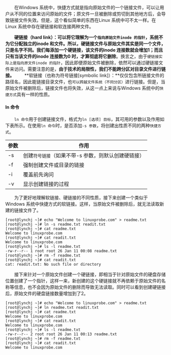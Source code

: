 　　在Windows 系统中，快捷方式就是指向原始文件的一个链接文件，可以让用户从不同的位置来访问原始的文件；原文件一旦被删除或剪切到其他地方后，会导致链接文件失效。但是，这个看似简单的东西在Linux 系统中可不太一样。在Linux 系统中存在硬链接和软连接两种文件。

　　**硬链接（hard link）：**可以将它理解为一个`指向原始文件inode 的指针`，系统不为它分配独立的inode 和文件。所以，硬链接文件与原始文件其实是同一个文件，只是名字不同。我们每添加一个硬链接，该文件的inode 连接数就会增加1；而且**只有当该文件的inode 连接数为0 时，才算彻底将它删除**。换言之，由于`硬链接实际上是指向原文件inode 的指针`，因此即便原始文件被删除，依然可以通过硬链接文件来访问。需要注意的是，**由于技术的局限性，我们不能跨分区对目录文件进行链接。**
　　**软链接（也称为符号链接[symbolic link]）：**仅仅包含所链接文件的路径名，因此能链接目录文件，也`可以跨越文件系统（不同分区）`进行链接。但是，当原始文件被删除后，链接文件也将失效，从这一点上来说与Windows 系统中的`快捷方式`具有一样的性质。

#### ln 命令

　　`ln 命令`用于创建链接文件，格式为`ln [选项] 目标`，其可用的参数以及作用如下表所示。在使用`ln 命令`时，是否添加`-s 参数`，将创建出性质不同的两种`快捷方式`。

| 参数 | 作用 |
| --- | --- |
| -s | 创建`符号链接`（如果不带-s 参数，则默认创建硬链接）|
| -f | 强制创建文件或目录的链接 |
| -i | 覆盖前先询问 |
| -v | 显示创建链接的过程 |

　　为了更好地理解软链接、硬链接的不同性质，接下来创建一个类似于Windows 系统中快捷方式的软链接。这样，当原始文件被删除后，就无法读取新建的链接文件了。

```
[root@lynchj ~]# echo "Welcome to linuxprobe.com" > readme.txt
[root@lynchj ~]# ln -s readme.txt readit.txt
[root@lynchj ~]# cat readme.txt
Welcome to linuxprobe.com
[root@lynchj ~]# cat readit.txt
Welcome to linuxprobe.com
[root@lynchj ~]# ls -l readme.txt
-rw-r--r-- 1 root root 26 Jan 11 00:08 readme.txt
[root@lynchj ~]# rm -f readme.txt
[root@lynchj ~]# cat readit.txt
cat: readit.txt: No such file or directory
```

　　接下来针对一个原始文件创建一个硬链接，即相当于针对原始文件的硬盘存储位置创建了一个指针，这样一来，新创建的这个硬链接就不再依赖于原始文件的名称等信息，也不会因为原始文件的删除而导致无法读取。同时可以看到创建硬链接后，原始文件的硬盘链接数量增加到了2。

```
[root@lynchj ~]# echo "Welcome to linuxprobe.com" > readme.txt
[root@lynchj ~]# ln readme.txt readit.txt
[root@lynchj ~]# cat readme.txt
Welcome to linuxprobe.com
[root@lynchj ~]# cat readit.txt
Welcome to linuxprobe.com
[root@lynchj ~]# ls -l readme.txt
-rw-r--r-- 2 root root 26 Jan 11 00:13 readme.txt
[root@lynchj ~]# rm -f readme.txt
[root@lynchj ~]# cat readit.txt
Welcome to linuxprobe.com
```
